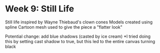 # Week 9: Still Life

Still life inspired by Wayne Thiebaud's clown cones
Models created using spline
Cartoon mesh used to give the piece a "flatter look"

Potential change: add blue shadows (casted by ice cream)
*I tried doing this by setting cast shadow to true, but this led to the entire canvas turning black
